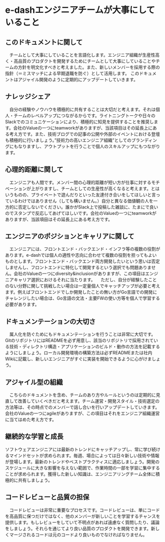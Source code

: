 # e-dashエンジニアチームが大事にしていること

## このドキュメントに関して
　チームとして大事にしていることを言語化します。エンジニア組織が生産性高く・高品質のプロダクトを開発するためにチームとして大事にしていることやチームの方針を明文化すべきと考えました。また、新しいメンバーを採用する際の指針（＝ミスマッチによる早期退職を防ぐ）として活用します。
このドキュメントはアジャイル開発のように定期的にアップデートしていきます。

## ナレッジシェア
　自分の経験やノウハウを積極的に共有することは大切だと考えます。それは個人・チームのレベルアップにつながるからです。ライトニングトークや日々のSlackでのコミュニケーションにより、積極的に知見を提供することを推奨します。会社のValueの一つにteamworkがありますが、当該項目はその延長上にある考え方です。また、技術ブログでの記事の公開や外部のイベントにおける登壇も積極的に行いましょう。”技術力の高いエンジニア組織”としてのブランディングにもなりますし、アウトプットを行うことで個人のスキルアップにもつながります。

## 心理的距離に関して
　エンジニアも人間です。メンバー間の心理的距離が短い方が仕事に対するモチベーションが上がりますし、チームとしての生産性が高くなると考えます。とはいうものの、プライベートで遊んだりといった友達付き合いをしてほしいと言っているわけではありません（しても構いません。）自分と異なる価値観の人を一方的に否定しないでください。誰かがSlack上で投稿した雑談に、たまにで良いのでスタンプで反応してあげてほしいです。会社のValueの一つにteamworkがありますが、当該項目はその延長上にある考え方です。

## エンジニアのポジションとキャリアに関して
　エンジニアには、フロントエンド・バックエンド・インフラ等の複数の役割があります。e-dashでは個人の適性や志向に合わせて複数の役割を担ってもよいものとします。フロントエンド・バックエンド両方開発したいという思いは否定しませんし、フロントエンドに特化して開発するという選択でも問題ありません。会社のValueの一つにdiversity&inclusionがありますが、この項目はエンジニアキャリア選択におけるそれに当たります。
　ただし、自分が経験したことのない分野に関して挑戦したい場合は一定量個人でキャッチアップが必要と考えます。例えばフロントエンドでしか開発したことの無い方がGo言語での開発にチャレンジしたい場合は、Go言語の文法・主要FWの使い方等を個人で学習する必要があります。

## ドキュメンテーションの大切さ
　属人化を防ぐためにもドキュメンテーションを行うことは非常に大切です。GitのリポジトリにはREADMEを必ず用意し、該当のリポジトリで採用されている技術・ディレクトリ構造・アプリケーションのビルド・動作の方法を記載するようにしましょう。ローカル開発環境の構築方法は必ずREADMEまたは社内Wikiに記載し、新しいエンジニアがすぐに実装を開始できるように心がけましょう。

## アジャイル型の組織
　こちらのドキュメントを含め、チームのあり方やルールというのは定期的に見直して改善していくべきだと考えます。チーム運営・開発スタイル・技術選定の方法等は、その時点でのメンバーで話し合いを行いアップデートしていきます。会社のValueの一つにagileがありますが、この項目はそれをエンジニア組織運営に当てはめた考え方です。

## 継続的な学習と成長
ソフトウェアエンジニアには最新のトレンドにキャッチアップし、常に学び続けるマインドセットが求められます。毎週、場合によっては日々新しい技術や情報が登場します。最新のトレンドやベストプラクティスに適応しましょう。開発のスケジュールに大きな影響を与えない範囲で、作業時間の一部を学習に集中することが求められます。獲得した新しい知識は、エンジニアリングチーム全体に積極的に共有しましょう。

## コードレビューと品質の担保
　コードレビューは非常に重要なプロセスです。コードレビューは、単にコードを高品質に保つだけではなく、他のメンバーが新しいことを学習するチャンスを提供します。もしレビューをしていて不明点があれば遠慮なく質問したり、議論をしましょう。それらを通じてより良い品質のプロダクトを開発できます。新しくマージされるコードは元のコードより良いものでなければなりません。
